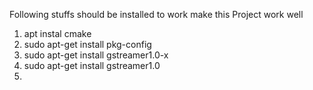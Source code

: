 Following stuffs should be installed to work make this Project work well

1. apt instal cmake
2. sudo apt-get install pkg-config
3. sudo apt-get install gstreamer1.0-x
4. sudo apt-get install gstreamer1.0
5. 